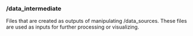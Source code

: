 ### /data_intermediate
Files that are created as outputs of manipulating /data_sources.
These files are used as inputs for further processing or visualizing.
